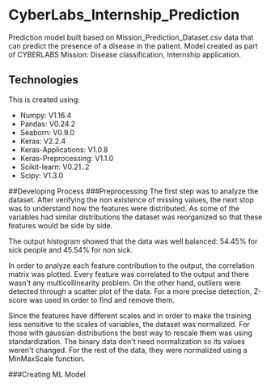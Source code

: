 # CyberLabs_Internship_Prediction

Prediction model built based on Mission_Prediction_Dataset.csv data that can predict the presence of a disease in the patient. 
Model created as part of CYBERLABS Mission: Disease classification, Internship application.


## Technologies
This is created using:
* Numpy: V1.16.4
* Pandas: V0.24.2
* Seaborn: V0.9.0
* Keras: V2.2.4
* Keras-Applications: V1.0.8
* Keras-Preprocessing: V1.1.0
* Scikit-learn: V0.21..2
* Scipy: V1.3.0

##Developing Process
###Preprocessing 
The first step was to analyze the dataset. After verifying the non existence of missing values, the next stop was to 
understand how the features were distributed. As some of the variables had similar distributions the dataset was reorganized
so that these features would be side by side.

The output histogram showed that the data was well balanced: 54.45% for sick people and 45.54% for non sick.

In order to analyze each feature contribution to the output, the correlation matrix was plotted. Every feature was correlated
to the output and there wasn't any multicollinearity problem. On the other hand, outliers were detected through a scatter plot
of the data. For a more precise detection, Z-score was used in order to find and remove them.

Since the features have different scales and in order to make the training less sensitive to the scales of variables,
the dataset was normalized. For those with gaussian distributions the best way to rescale them was using standardization.
The binary data don't need normalization so its values weren't changed. For the rest of the data, they were normalized using a 
MinMaxScale function.

###Creating ML Model

